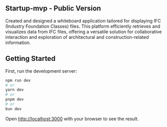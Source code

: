 ## Startup-mvp - Public Version

Created and designed a whiteboard application tailored for displaying IFC (Industry Foundation Classes) files. This platform efficiently retrieves and visualizes data from IFC files, offering a versatile solution for collaborative interaction and exploration of architectural and construction-related information.


## Getting Started

First, run the development server:

```bash
npm run dev
# or
yarn dev
# or
pnpm dev
# or
bun dev
```

Open [http://localhost:3000](http://localhost:3000) with your browser to see the result.

